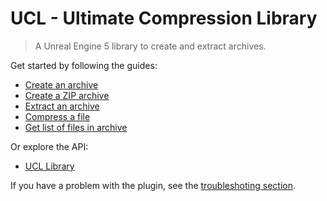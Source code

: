 
# UCL - Ultimate Compression Library

> A Unreal Engine 5 library to create and extract archives.


Get started by following the guides:
  - [Create an archive](/createarchive)
  - [Create a ZIP archive](/createziparchive)
  - [Extract an archive](/extractarchive)
  - [Compress a file](/compressfiles)
  - [Get list of files in archive](/getarchiveentries)


Or explore the API:
  - [UCL Library](/ucllibrary)

If you have a problem with the plugin, see the [troubleshoting section](/troubleshoting). 

<div class="centered">

</div>

<div class="centered">
</div>

